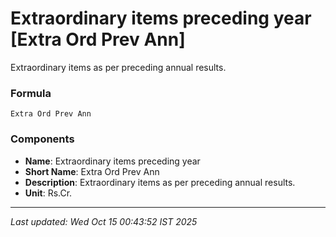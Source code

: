 # Extraordinary items preceding year [Extra Ord Prev Ann]
Extraordinary items as per preceding annual results.

### Formula
```text
Extra Ord Prev Ann
```


### Components
- **Name**: Extraordinary items preceding year
- **Short Name**: Extra Ord Prev Ann
- **Description**: Extraordinary items as per preceding annual results.
- **Unit**: Rs.Cr.

---
*Last updated: Wed Oct 15 00:43:52 IST 2025*
